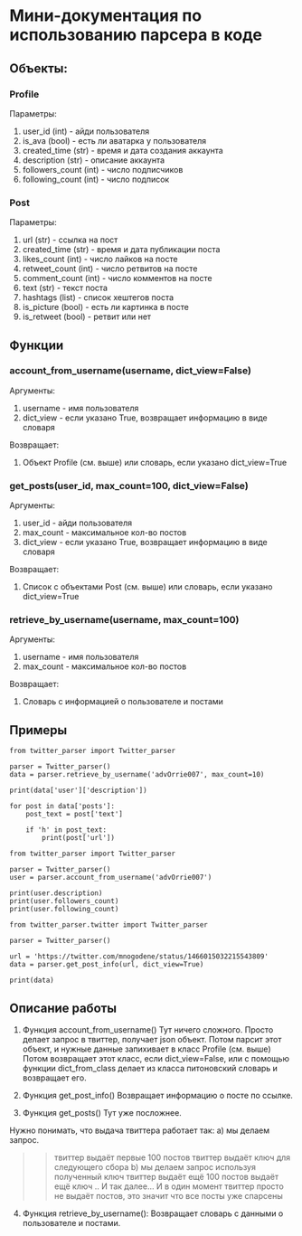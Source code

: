 # Мини-документация по использованию парсера в коде

## Объекты:


### Profile
Параметры:
  1) user_id (int) - айди пользователя
  2) is_ava (bool) - есть ли аватарка у пользователя
  3) created_time (str) - время и дата создания аккаунта
  4) description (str) - описание аккаунта
  5) followers_count (int) - число подписчиков
  6) following_count (int) - число подписок
  
### Post
Параметры:
  1) url (str) - ссылка на пост
  2) created_time (str) - время и дата публикации поста
  3) likes_count (int) - число лайков на посте
  4) retweet_count (int) - число ретвитов на посте
  5) comment_count (int) - число комментов на посте
  6) text (str) - текст поста
  7) hashtags (list) - список хештегов поста
  8) is_picture (bool) - есть ли картинка в посте
  9) is_retweet (bool) - ретвит или нет


## Функции


### account_from_username(username, dict_view=False)
Аргументы:
   1) username - имя пользователя
   2) dict_view - если указано True, возвращает информацию в виде словаря

Возвращает:
  1) Объект Profile (см. выше) или словарь, если указано dict_view=True

### get_posts(user_id, max_count=100, dict_view=False)
Аргументы:
  1) user_id - айди пользователя
  2) max_count - максимальное кол-во постов
  3) dict_view - если указано True, возвращает информацию в виде словаря

Возвращает:
  1) Список с объектами Post (см. выше) или словарь, если указано dict_view=True

### retrieve_by_username(username, max_count=100)
Аргументы:
  1) username - имя пользователя
  2) max_count - максимальное кол-во постов

Возвращает:
  1) Словарь с информацией о пользователе и постами


## Примеры
```
from twitter_parser import Twitter_parser

parser = Twitter_parser()
data = parser.retrieve_by_username('advOrrie007', max_count=10)

print(data['user']['description'])

for post in data['posts']:
	post_text = post['text']

	if 'h' in post_text:
		print(post['url'])

```

```
from twitter_parser import Twitter_parser

parser = Twitter_parser()
user = parser.account_from_username('advOrrie007')

print(user.description)
print(user.followers_count)
print(user.following_count)

```

```
from twitter_parser.twitter import Twitter_parser

parser = Twitter_parser()

url = 'https://twitter.com/mnogodene/status/1466015032215543809'
data = parser.get_post_info(url, dict_view=True)

print(data)
```


## Описание работы
1) Функция account_from_username()
Тут ничего сложного. Просто делает запрос в твиттер, получает json объект. Потом парсит этот объект, и нужные данные запихивает в класс Profile (см. выше)
Потом возвращает этот класс, если dict_view=False, или с помощью функции dict_from_class делает из класса питоновский словарь и возвращает его.

2) Функция get_post_info()
Возвращает информацию о посте по ссылке.

3) Функция get_posts()
Тут уже посложнее.

Нужно понимать, что выдача твиттера работает так:
a) мы делаем запрос.
>> твиттер выдаёт первые 100 постов
>> твиттер выдаёт ключ для следующего сбора
b) мы делаем запрос используя полученный ключ
>> твиттер выдаёт ещё 100 постов
>> выдаёт ещё ключ
.. И так далее...
И в один момент твиттер просто не выдаёт постов, это значит что все посты уже спарсены

4) Функция retrieve_by_username():
Возвращает словарь с данными о пользователе и постами.
